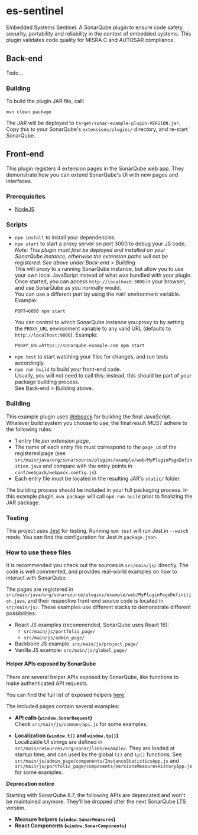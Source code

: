 # es-sentinel
Embedded Systems Sentinel. A SonarQube plugin to ensure code safety, security, portability and reliability in the context of embedded systems. This plugin validates code quality for MISRA C and AUTOSAR compliance.

Back-end
--------

Todo...

### Building

To build the plugin JAR file, call:

```
mvn clean package
```

The JAR will be deployed to `target/sonar-example-plugin-VERSION.jar`. Copy this to your SonarQube's `extensions/plugins/` directory, and re-start SonarQube.

Front-end
---------

This plugin registers 4 extension pages in the SonarQube web app. They demonstrate how you can extend SonarQube's UI with new pages and interfaces.

### Prerequisites

* [NodeJS](https://nodejs.org/en/)

### Scripts

* `npm install` to install your dependencies.
* `npm start` to start a proxy server on port 3000 to debug your JS code.  
  *Note: This plugin must first be deployed and installed on your SonarQube instance, otherwise the extension paths will not be registered. See above under Back-end > Building*  
  This will proxy to a running SonarQube instance, but allow you to use your own local JavaScript instead of what was bundled with your plugin. Once started, you can access `http://localhost:3000` in your browser, and use SonarQube as you normally would.  
  You can use a different port by using the `PORT` environment variable. Example:  
  ```
  PORT=6060 npm start
  ```
  You can control to which SonarQube instance you proxy to by setting the `PROXY_URL` environment variable to any valid URL (defaults to `http://localhost:9000`). Example:  
  ```
  PROXY_URL=https://sonarqube.example.com npm start
  ```
* `npm test` to start watching your files for changes, and run tests accordingly.
* `npm run build` to build your front-end code.  
  Usually, you will not need to call this; instead, this should be part of your package building process.  
  See Back-end > Building above.

### Building

This example plugin uses [Webpack](https://webpack.js.org/) for building the final JavaScript. Whatever build system you choose to use, the final result *MUST* adhere to the following rules:

* 1 entry file *per extension page*.
* The name of each entry file must correspond to the `page_id` of the registered page (see `src/main/java/org/sonarsource/plugins/example/web/MyPluginPageDefinition.java` and compare with the entry points in `conf/webpack/webpack.config.js`).
* Each entry file must be located in the resulting JAR's `static/` folder.

The building process should be included in your full packaging process. In this example plugin, `mvn package` will call `npm run build` prior to finalizing the JAR package.

### Testing

This project uses [Jest](https://jestjs.io/) for testing. Running `npm test` will run Jest in `--watch` mode. You can find the configuration for Jest in `package.json`.

### How to use these files

It is recommended you check out the sources in `src/main/js/` directly. The code is well commented, and provides real-world examples on how to interact with SonarQube.

The pages are registered in `src/main/java/org/sonarsource/plugins/example/web/MyPluginPageDefinition.java`, and their respective front-end source code is located in `src/main/js/`. These examples use different stacks to demonstrate different possibilities:

* React JS examples (recommended, SonarQube uses React 16):
  * `src/main/js/portfolio_page/`
  * `src/main/js/admin_page/`
* Backbone JS example: `src/main/js/project_page/`
* Vanilla JS example: `src/main/js/global_page/`

#### Helper APIs exposed by SonarQube

There are several helper APIs exposed by SonarQube, like functions to make authenticated API requests.

You can find the full list of exposed helpers [here](https://github.com/SonarSource/sonarqube/blob/master/server/sonar-web/src/main/js/app/components/extensions/exposeLibraries.ts).

The included pages contain several examples:

* **API calls (`window.SonarRequest`)**  
  Check `src/main/js/common/api.js` for some examples.

* **Localization (`window.t()` and `window.tp()`)**  
  Localizable UI strings are defined in `src/main/resources/org/sonar/l10n/example/`. They are loaded at startup time, and can used by the global `t()` and `tp()` functions. See `src/main/js/admin_page/components/InstanceStatisticsApp.js` and `src/main/js/portfolio_page/components/VersionsMeasuresHistoryApp.js` for some examples. 

**Deprecation notice**

Starting with SonarQube 8.7, the following APIs are deprecated and won't be maintained anymore. They'll be dropped after the next SonarQube LTS version.

* **Measure helpers (`window.SonarMeasures`)**
* **React Components (`window.SonarComponents`)**
